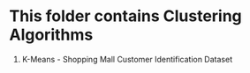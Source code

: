
# This folder contains Clustering Algorithms

1. K-Means - Shopping Mall Customer Identification Dataset
